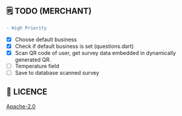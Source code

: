 ## 🗒️ TODO (MERCHANT)

```diff
- High Priority
```

- [X] Choose default business
- [X] Check if default business is set (questions.dart)
- [X] Scan QR code of user, get survey data embedded in dynamically generated QR.
- [ ] Temperature field 
- [ ] Save to database scanned survey

## 🔖 LICENCE
[Apache-2.0](https://github.com/isaacdarcilla/flutter_merchants/blob/master/LICENSE)
